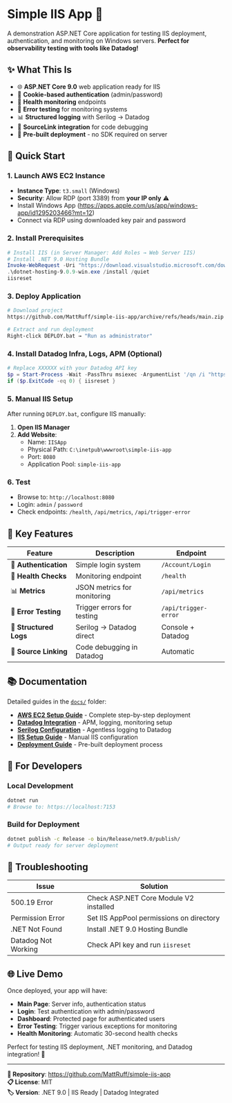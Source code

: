 # Simple IIS App 🚀

A demonstration ASP.NET Core application for testing IIS deployment, authentication, and monitoring on Windows servers. **Perfect for observability testing with tools like Datadog!**

## ✨ **What This Is**

- 🌐 **ASP.NET Core 9.0** web application ready for IIS
- 🔐 **Cookie-based authentication** (admin/password)
- 💓 **Health monitoring** endpoints
- 🐛 **Error testing** for monitoring systems
- 📊 **Structured logging** with Serilog → Datadog
- 🔗 **SourceLink integration** for code debugging
- 🚀 **Pre-built deployment** - no SDK required on server

## 🚀 **Quick Start**

### **1. Launch AWS EC2 Instance**
- **Instance Type**: `t3.small` (Windows)
- **Security**: Allow RDP (port 3389) from **your IP only** ⚠️
- Install Windows App (https://apps.apple.com/us/app/windows-app/id1295203466?mt=12)
- Connect via RDP using downloaded key pair and password

### **2. Install Prerequisites**
```powershell
# Install IIS (in Server Manager: Add Roles → Web Server IIS)
# Install .NET 9.0 Hosting Bundle
Invoke-WebRequest -Uri "https://download.visualstudio.microsoft.com/download/pr/93a0c5b2-5f2c-4e9a-bbe9-46822de0d62c/3d31df7c54b9d52dbae2e5fa0b1ff0c7/dotnet-hosting-9.0.9-win.exe" -OutFile "dotnet-hosting-9.0.9-win.exe"
.\dotnet-hosting-9.0.9-win.exe /install /quiet
iisreset
```

### **3. Deploy Application**
```bash
# Download project
https://github.com/MattRuff/simple-iis-app/archive/refs/heads/main.zip

# Extract and run deployment
Right-click DEPLOY.bat → "Run as administrator"
```

### **4. Install Datadog Infra, Logs, APM (Optional)**
```powershell
# Replace XXXXXX with your Datadog API key
$p = Start-Process -Wait -PassThru msiexec -ArgumentList '/qn /i "https://windows-agent.datadoghq.com/datadog-agent-7-latest.amd64.msi" /log C:\Windows\SystemTemp\install-datadog.log APIKEY="XXXXXX" SITE="datadoghq.com" DD_APM_INSTRUMENTATION_ENABLED="iis" DD_APM_INSTRUMENTATION_LIBRARIES="dotnet:3"'
if ($p.ExitCode -eq 0) { iisreset }
```

### **5. Manual IIS Setup**
After running `DEPLOY.bat`, configure IIS manually:

1. **Open IIS Manager**
2. **Add Website**:
   - Name: `IISApp`
   - Physical Path: `C:\inetpub\wwwroot\simple-iis-app`
   - Port: `8080`
   - Application Pool: `simple-iis-app`


### **6. Test**
- Browse to: `http://localhost:8080`
- Login: `admin` / `password`
- Check endpoints: `/health`, `/api/metrics`, `/api/trigger-error`

## 🎯 **Key Features**

| Feature | Description | Endpoint |
|---------|-------------|----------|
| 🔐 **Authentication** | Simple login system | `/Account/Login` |
| 💓 **Health Checks** | Monitoring endpoint | `/health` |
| 📊 **Metrics** | JSON metrics for monitoring | `/api/metrics` |
| 🐛 **Error Testing** | Trigger errors for testing | `/api/trigger-error` |
| 📝 **Structured Logs** | Serilog → Datadog direct | Console + Datadog |
| 🔗 **Source Linking** | Code debugging in Datadog | Automatic |

## 📚 **Documentation**

Detailed guides in the [`docs/`](docs/) folder:

- **[AWS EC2 Setup Guide](docs/README-DETAILED.md)** - Complete step-by-step deployment
- **[Datadog Integration](docs/DATADOG-INTEGRATION.md)** - APM, logging, monitoring setup
- **[Serilog Configuration](docs/SERILOG-SETUP.md)** - Agentless logging to Datadog
- **[IIS Setup Guide](docs/IIS-SETUP-GUIDE.txt)** - Manual IIS configuration
- **[Deployment Guide](docs/DEPLOYMENT-GUIDE.md)** - Pre-built deployment process

## 🔧 **For Developers**

### **Local Development**
```bash
dotnet run
# Browse to: https://localhost:7153
```

### **Build for Deployment**
```bash
dotnet publish -c Release -o bin/Release/net9.0/publish/
# Output ready for server deployment
```

## 🚨 **Troubleshooting**

| Issue | Solution |
|-------|----------|
| 500.19 Error | Check ASP.NET Core Module V2 installed |
| Permission Error | Set IIS AppPool permissions on directory |
| .NET Not Found | Install .NET 9.0 Hosting Bundle |
| Datadog Not Working | Check API key and run `iisreset` |

## 🌐 **Live Demo**

Once deployed, your app will have:
- **Main Page**: Server info, authentication status
- **Login**: Test authentication with admin/password
- **Dashboard**: Protected page for authenticated users
- **Error Testing**: Trigger various exceptions for monitoring
- **Health Monitoring**: Automatic 30-second health checks

Perfect for testing IIS deployment, .NET monitoring, and Datadog integration! 🎉

---

**📁 Repository**: https://github.com/MattRuff/simple-iis-app  
**📋 License**: MIT  
**🏷️ Version**: .NET 9.0 | IIS Ready | Datadog Integrated